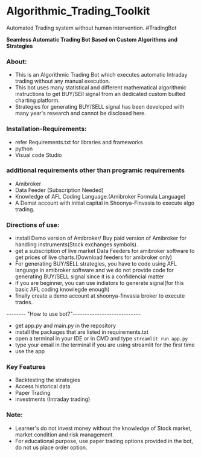 # Algorithmic_Trading_Toolkit
Automated Trading system without human intervention. #TradingBot


**Seamless Automatic Trading Bot Based on Custom Algorithms and Strategies**

### About: 
- This is an Algorithmic Trading Bot which executes automatic Intraday trading without any manual execution.
- This bot uses many statistical and different mathematical algorithmic instructions to get BUY/SEll signal from an dedicated custom builted charting platform.
- Strategies for generating BUY/SELL signal  has been developed with many year's research and cannot be disclosed here.

### Installation-Requirements:
- refer Requirements.txt for libraries and frameworks
- python 
- Visual code Studio

### additional requirements other than programic requirements
- Amibroker 
- Data Feeder (Subscription Needed)
- Knowledge of AFL Coding Language.(Amibroker Formula Language)
- A Demat account with initial capital in Shoonya-Finvasia to execute algo trading.

### Directions of use:
- install Demo version of Amibroker/ Buy paid version of Amibroker for handling instruments(Stock exchanges symbols).
- get a subscription of live market Data Feeders for amibroker software to get prices of live charts.(Download feeders for amibroker only) 
- For generating BUY/SELL strategies, you have to code using AFL language in amibroker software and we do not provide code for generating BUY/SELL signal since it is a confidencial matter
- if you are beginner, you can use indiators to generate signal(for this basic AFL coding knowlegde enough)
- finally create a demo account at shoonya-finvasia broker to execute trades.

-------- "How to use bot?"----------------------------

- get app.py and main.py in the repository
- install the packages that are listed in requirements.txt
- open a terminal in your IDE or in CMD and type ```streamlit run app.py```
- type your email in the terminal if you are using streamlit for the first time
- use the app



### Key Features
* Backtesting the strategies
* Access historical data
* Paper Trading
* investments (Intraday trading)

### Note:
* Learner's do not invest money  without the knowledge of Stock market, market condition and risk management.
* For educational purpose, use paper trading options provided in the bot, do not us place order option.

